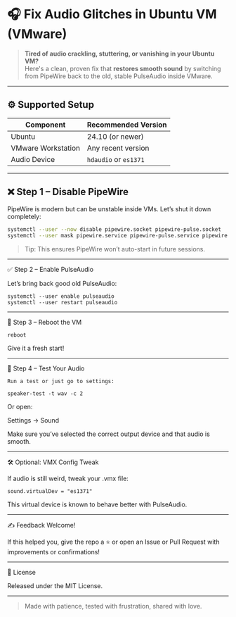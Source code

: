 
# 🎧 Fix Audio Glitches in Ubuntu VM (VMware)

> **Tired of audio crackling, stuttering, or vanishing in your Ubuntu VM?**  
> Here's a clean, proven fix that **restores smooth sound** by switching from PipeWire back to the old, stable PulseAudio inside VMware.

---

## ⚙️ Supported Setup

| Component       | Recommended Version |
|----------------|---------------------|
| Ubuntu          | 24.10 (or newer)    |
| VMware Workstation | Any recent version |
| Audio Device    | `hdaudio` or `es1371` |

---

## ❌ Step 1 – Disable PipeWire

PipeWire is modern but can be unstable inside VMs. Let’s shut it down completely:

```bash
systemctl --user --now disable pipewire.socket pipewire-pulse.socket
systemctl --user mask pipewire.service pipewire-pulse.service pipewire.socket pipewire-pulse.socket
```

> Tip: This ensures PipeWire won’t auto-start in future sessions.




---

✅ Step 2 – Enable PulseAudio

Let’s bring back good old PulseAudio:

```
systemctl --user enable pulseaudio
systemctl --user restart pulseaudio

```
---

🔁 Step 3 – Reboot the VM
```
reboot
```
Give it a fresh start!


---

🎼 Step 4 – Test Your Audio
```
Run a test or just go to settings:

speaker-test -t wav -c 2
```

Or open:

Settings → Sound

Make sure you’ve selected the correct output device and that audio is smooth.


---

🛠️ Optional: VMX Config Tweak

If audio is still weird, tweak your .vmx file:
```
sound.virtualDev = "es1371"
```

This virtual device is known to behave better with PulseAudio.


---

✍️ Feedback Welcome!

If this helped you, give the repo a ⭐ or open an Issue or Pull Request with improvements or confirmations!


---

📄 License

Released under the MIT License.


---

> Made with patience, tested with frustration, shared with love.


